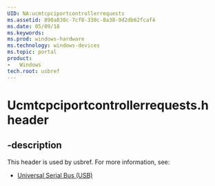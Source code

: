 ```yaml
---
UID: NA:ucmtcpciportcontrollerrequests
ms.assetid: 890a830c-7cf8-330c-8a38-9d2db62fcaf4
ms.date: 05/09/18
ms.keywords: 
ms.prod: windows-hardware
ms.technology: windows-devices
ms.topic: portal
product:
-	Windows
tech.root: usbref
---
```


# Ucmtcpciportcontrollerrequests.h header


## -description


This header is used by usbref. For more information, see:

- [Universal Serial Bus (USB)](../_usbref/index.md)
